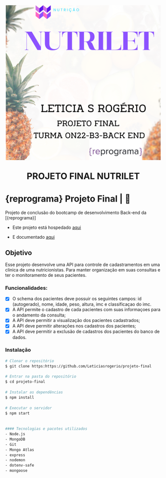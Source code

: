 <h1 align="center">
  <img src="material/CAPA PROJETO (1).png" alt="cada projeto nutrilet" width="500">

  </br> 

  <p align="center">PROJETO FINAL NUTRILET<p>
</h1>

#  {reprograma} Projeto Final | :seedling:
Projeto de conclusão do bootcamp de desenvolvimento Back-end da [{reprograma}]
- Este projeto está hospedado [aqui](https://nutrilet.onrender.com/) 

- E documentado [aqui](http://localhost:3365/minha-rota-de-documentacao/)

## Objetivo
Esse projeto desenvolve uma API  para controle de cadastramentos em uma clinica de uma nutricionistas. Para manter organização em suas consultas e ter o monitoramento de seus pacientes. 

### Funcionalidades:

- [x] O schema dos pacientes deve possuir os seguintes campos: id (autogerado), nome, idade, peso, altura, imc e classificaçao do imc.
- [x] A API permite o cadastro de cada pacientes com suas informaçoes para o andamento da consulta;
- [x] A API deve permitir a visualização dos pacientes cadastrados;
- [x] A API deve permitir alterações nos cadastros dos pacientes;
- [x] A API deve permitir a exclusão de cadastros dos pacientes do banco de dados.

### Instalação

```bash
# Clonar o repositório
$ git clone https:https://github.com/Leticiasrogerio/projeto-final

# Entrar na pasta do repositório
$ cd projeto-final

# Instalar as dependências
$ npm install

# Executar o servidor
$ npm start


#### Tecnologias e pacotes utilizados
- Node.js
- MongoDB
- Git
- Mongo Atlas
- express
- nodemon
- dotenv-safe
- mongoose


  
